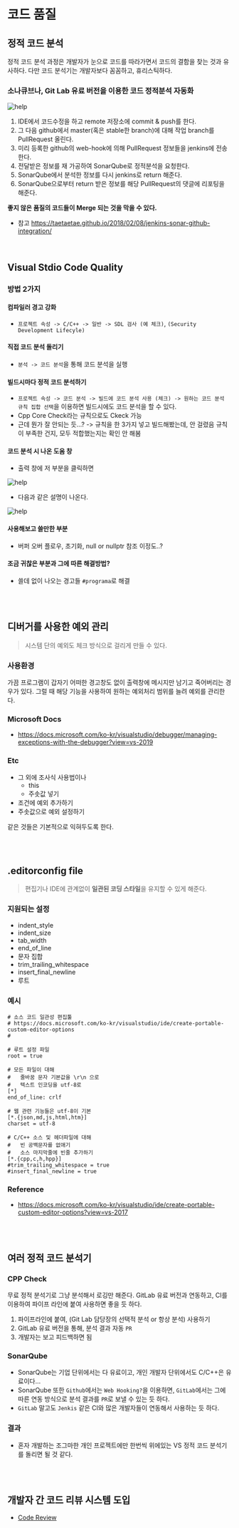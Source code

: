 # 코드 품질

## 정적 코드 분석

정적 코드 분석 과정은 개발자가 눈으로 코드를 따라가면서 코드의 결함을 찾는 것과 유사하다. 다만 코드 분석기는 개발자보다 꼼꼼하고, 휴리스틱하다. 


### 소나큐브나, Git Lab 유료 버전을 이용한 코드 정적분석 자동화

![help](/media/q_all.png)

1. IDE에서 코드수정을 하고 remote 저장소에 commit & push를 한다.
2. 그 다음 github에서 master(혹은 stable한 branch)에 대해 작업 branch를 PullRequest 올린다.
3. 미리 등록한 github의 web-hook에 의해 PullRequest 정보들을 jenkins에 전송한다.
4. 전달받은 정보를 재 가공하여 SonarQube로 정적분석을 요청한다.
5. SonarQube에서 분석한 정보를 다시 jenkins로 return 해준다.
6. SonarQube으로부터 return 받은 정보를 해당 PullRequest의 댓글에 리포팅을 해준다.

**좋지 않은 품질의 코드들이 Merge 되는 것을 막을 수 있다.**

* 참고 <https://taetaetae.github.io/2018/02/08/jenkins-sonar-github-integration/>


<br/>

## Visual Stdio Code Quality

### 방법 2가지

#### 컴파일러 경고 강화

* `프로젝트 속성 -> C/C++ -> 일반 -> SDL 검사 (예 체크)`, `(Security Development Lifecyle)`

#### 직접 코드 분석 돌리기

* `분석 -> 코드 분석`을 통해 코드 분석을 실행

#### 빌드시마다 정적 코드 분석하기

* `프로젝트 속성 -> 코드 분석 -> 빌드에 코드 분석 사용 (체크) -> 원하는 코드 분석 규칙 집합 선택`을 이용하면 빌드시에도 코드 분석을 할 수 있다.
* Cpp Core Check라는 규칙으로도 Ckeck 가능
* 근데 뭔가 잘 안되는 듯...?  ->  규칙을 한 3가지 넣고 빌드해봤는데, 안 걸렸음 규칙이 부족한 건지, 모두 적합했는지는 확인 안 해봄

#### 코드 분석 시 나온 도움 창

* 출력 창에 저 부분을 클릭하면

![help](/media/help1.png)

* 다음과 같은 설명이 나온다.

![help](/media/help2.png)

#### 사용해보고 쓸만한 부분

* 버퍼 오버 플로우, 초기화, null or nullptr 참조  이정도..?

#### 조금 귀찮은 부분과 그에 따른 해결방법?

* 쓸데 없이 나오는 경고들 `#programa`로 해결


<br/><br/>

## 디버거를 사용한 예외 관리

> 시스템 단의 예외도 체크 방식으로 걸리게 만들 수 있다.

### 사용환경

가끔 프로그램이 갑자기 어떠한 경고창도 없이 출력창에 메시지만 남기고 죽어버리는 경우가 있다. 
그럴 때 해당 기능을 사용하여 원하는 예외처리 범위를 늘려 예외를 관리한다.<br/>


### Microsoft Docs

* <https://docs.microsoft.com/ko-kr/visualstudio/debugger/managing-exceptions-with-the-debugger?view=vs-2019>

### Etc

* 그 외에 조사식 사용법이나
    * this
    * 주솟값 넣기
* 조건에 예외 추가하기
* 주솟값으로 예외 설정하기

같은 것들은 기본적으로 익혀두도록 한다.



<br/><br/>

## .editorconfig file

> 편집기나 IDE에 관계없이 **일관된 코딩 스타일**을 유지할 수 있게 해준다.

### 지원되는 설정
* indent_style
* indent_size
* tab_width
* end_of_line
* 문자 집합
* trim_trailing_whitespace
* insert_final_newline
* 루트

### 예시

~~~
# 소스 코드 일관성 편집툴
# https://docs.microsoft.com/ko-kr/visualstudio/ide/create-portable-custom-editor-options
#

# 루트 설정 파일
root = true

# 모든 파일이 대해
#   줄바꿈 문자 기본값을 \r\n 으로
#   텍스트 인코딩을 utf-8로
[*]
end_of_line: crlf

# 웹 관련 기능들은 utf-8이 기본
[*.{json,md,js,html,htm}]
charset = utf-8

# C/C++ 소스 및 헤더파일에 대해
#   빈 공백문자를 없애기
#   소스 마지막줄에 빈줄 추가하기
[*.{cpp,c,h,hpp}]
#trim_trailing_whitespace = true
#insert_final_newline = true
~~~

### Reference
* <https://docs.microsoft.com/ko-kr/visualstudio/ide/create-portable-custom-editor-options?view=vs-2017>





<br/><br/>

## 여러 정적 코드 분석기

### CPP Check

무료 정적 분석기로 그냥 분석해서 로깅만 해준다. GitLab 유료 버전과 연동하고, CI를 이용하여 파이프 라인에 붙여 사용하면 좋을 듯 하다.

1. 파이프라인에 붙여, (Git Lab 담당장의 선택적 분석 or 항상 분석) 사용하기
2. GitLab 유료 버전을 통해, 분석 결과 자동 `PR`
3. 개발자는 보고 피드백하면 됨

### SonarQube

* SonarQube는 기업 단위에서는 다 유료이고, 개인 개발자 단위에서도 C/C++은 유료이다...
* SonarQube 또한 `Github`에서는 `Web Hooking?`을 이용하면, `GitLab`에서는 그에 따른 연동 방식으로 분석 결과를 `PR`로 보낼 수 있는 듯 하다.
* `GitLab` 말고도 `Jenkis` 같은 CI와 많은 개발자들이 연동해서 사용하는 듯 하다.

### 결과

* 혼자 개발하는 조그마한 개인 프로젝트에만 한번씩 위에있는 VS 정적 코드 분석기를 돌리면 될 것 같다.





<br/><br/>

## 개발자 간 코드 리뷰 시스템 도입

* [Code Review](/contents/BasicEducation/CodeReview.md)